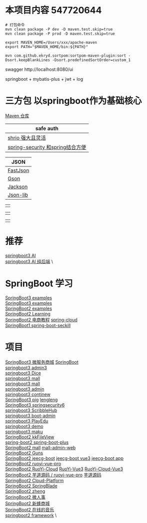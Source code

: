 # 本项目内容 547720644
```shell
# 打包命令
mvn clean package -P dev -D maven.test.skip=true
mvn clean package -P prod -D maven.test.skip=true
```
```
export MAVEN_HOME=/Users/xxx/apache-maven
export PATH="$MAVEN_HOME/bin:${PATH}"

mvn com.github.ekryd.sortpom:sortpom-maven-plugin:sort -Dsort.keepBlankLines -Dsort.predefinedSortOrder=custom_1

```
swagger http://localhost:8080/ui

springboot + mybatis-plus + jwt + log

# 三方包 以springboot作为基础核心
[Maven 仓库](https://mvnrepository.com/)

| safe auth                                                                 |
|---------------------------------------------------------------------------|
| [shrio 强大且灵活](https://shiro.apache.org/)                                  |
| [spring-security 和spring结合方便](https://spring.io/projects/spring-security) |

| JSON                                                     |
|----------------------------------------------------------|
| [FastJson](https://github.com/alibaba/fastjson)          |
| [Gson](https://github.com/google/gson)                   |
| [Jackson](https://github.com/FasterXML/jackson)          |
| [Json-lib](http://json-lib.sourceforge.net/index.html)   |

|      |
|------|
| []() |

|      |
|------|
| []() |

|      |
|------|
| []() |
# 推荐
[springboot3 AI](https://github.com/dulaiduwang003/TIME-SEA-chatgpt) \
[springboot3 AI 纯后端](https://github.com/gemingjia/gear-wenxinworkshop-starter) \
# SpringBoot 学习
[SpringBoot3 examples](https://github.com/ZHENFENG13/spring-boot-projects) \
[SpringBoot3 examples](https://github.com/ityouknow/spring-boot-examples) \
[SpringBoot2 examples](https://github.com/wuyouzhuguli/SpringAll) \
[SpringBoot2 Learning](https://gitee.com/didispace/SpringBoot-Learning) \
[SpringBoot2 电商教程](https://github.com/macrozheng/mall-learning) [spring-cloud](https://github.com/macrozheng/mall-swarm) \
[SpringBoot1 spring-boot-seckill](https://gitee.com/52itstyle/spring-boot-seckill)
# 项目
[SpringBoot3 微服务商城](https://github.com/gz-yami/mall4cloud) [SpringBoot](https://github.com/gz-yami/mall4j) \
[springboot3 admin3](https://github.com/cjbi/admin3) \
[springboot3 Dice](https://github.com/bihell/Dice) \
[springboot3 mall](https://github.com/wayn111/waynboot-mall) \
[springboot3 mall](https://github.com/wayn111/newbee-mall-pro) \
[springboot3 admin](https://github.com/hb0730/boot-admin) \
[springboot3 continew](https://github.com/Charles7c/continew-admin) \
[SpringBoot3 pig](https://gitee.com/log4j/pig) [lengleng](https://gitee.com/log4j) \
[SpringBoot3 springsecurity6](https://github.com/buingoctruong/springboot3-springsecurity6-jwt) \
[springboot3 ScribbleHub](https://github.com/dulaiduwang003/ScribbleHub) \
[springboot3 boot-admin](https://github.com/hb0730/boot-admin) \
[springboot3 PlayEdu](https://github.com/PlayEdu/PlayEdu) \
[springboot3 demo](https://gitee.com/ckw1988/shiro-jwt-integration) \
[springboot3 maku](https://github.com/makunet/maku-boot) \
[SpringBoot2 kkFileView](https://gitee.com/kekingcn/file-online-preview) \
[spring-boot2 spring-boot-plus](https://github.com/geekidea/spring-boot-plus) \
[SpringBoot2 mall](https://github.com/macrozheng/mall) [mall-admin-web](https://github.com/macrozheng/mall-admin-web) \
[SpringBoot2 Guns](https://github.com/stylefeng/Guns)  \
[SpringBoot2 jeecg-boot](https://github.com/jeecgboot/jeecg-boot) [jeecg-boot vue3](https://github.com/jeecgboot/jeecgboot-vue3) [jeecg-boot app](https://github.com/jeecgboot/jeecg-uniapp) \
[SpringBoot2 ruoyi-vue-pro](https://github.com/YunaiV/ruoyi-vue-pro) \
[SpringBoot2 RuoYi-Cloud](https://github.com/yangzongzhuan/RuoYi-Cloud) [RuoYi-Vue3](https://github.com/yangzongzhuan/RuoYi-Vue3) [RuoYi-Cloud-Vue3](https://github.com/yangzongzhuan/RuoYi-Cloud-Vue3) \
[SpringBoot2  芋道源码 / ruoyi-vue-pro](https://gitee.com/zhijiantianya/ruoyi-vue-pro) [芋道源码](https://gitee.com/yudaocode) \
[SpringBoot2 Cloud-Platform](https://gitee.com/geek_qi/cloud-platform) \
[SpringBoot2 SpringBlade](https://gitee.com/smallc/SpringBlade) \
[SpringBoot2 zheng](https://gitee.com/shuzheng/zheng) \
[SpringBoot2 微人事](https://github.com/lenve/vhr) \
[SpringBoot2 新蜂商城](https://github.com/newbee-ltd/newbee-mall/tree/spring-boot-3.x) \
[SpringBoot2 在线的音乐](https://github.com/Yin-Hongwei/music-website) \
[springboot2 framework](https://github.com/liu-peiyu/geek-framework) \
